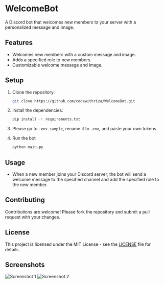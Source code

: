 # WelcomeBot

A Discord bot that welcomes new members to your server with a personalized message and image.

## Features

- Welcomes new members with a custom message and image.
- Adds a specified role to new members.
- Customizable welcome message and image.

## Setup

1. Clone the repository:

   ```bash
   git clone https://github.com/codewithriza/WelcomeBot.git
   ```
2. Install the dependencies:

    ```bash
    pip install -r requirements.txt
    ```
3.  Please go to `.env.sample`, rename it to `.env`, and paste your own tokens.

4. Run the bot

   ```bash
   python main.py
   ```

## Usage

- When a new member joins your Discord server, the bot will send a welcome message to the specified channel and add the specified role to the new member.

## Contributing

Contributions are welcome! Please fork the repository and submit a pull request with your changes.

## License

This project is licensed under the MIT License - see the [LICENSE](LICENSE) file for details.

## Screenshots

![Screenshot 1]()
![Screenshot 2]()
